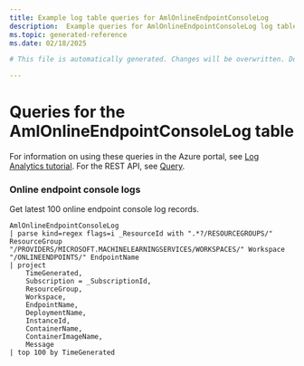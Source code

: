```yaml
---
title: Example log table queries for AmlOnlineEndpointConsoleLog
description:  Example queries for AmlOnlineEndpointConsoleLog log table
ms.topic: generated-reference
ms.date: 02/18/2025

# This file is automatically generated. Changes will be overwritten. Do not change this file directly. 

---
```


# Queries for the AmlOnlineEndpointConsoleLog table

For information on using these queries in the Azure portal, see [Log Analytics tutorial](/azure/azure-monitor/logs/log-analytics-tutorial). For the REST API, see [Query](/rest/api/loganalytics/query).


### Online endpoint console logs  


Get latest 100 online endpoint console log records.  

```query
AmlOnlineEndpointConsoleLog
| parse kind=regex flags=i _ResourceId with ".*?/RESOURCEGROUPS/" ResourceGroup "/PROVIDERS/MICROSOFT.MACHINELEARNINGSERVICES/WORKSPACES/" Workspace "/ONLINEENDPOINTS/" EndpointName
| project
    TimeGenerated,
    Subscription = _SubscriptionId,
    ResourceGroup,
    Workspace,
    EndpointName,
    DeploymentName,
    InstanceId,
    ContainerName,
    ContainerImageName,
    Message
| top 100 by TimeGenerated
```

